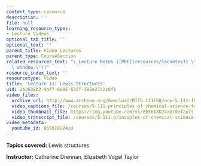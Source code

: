 ```yaml
---
content_type: resource
description: ''
file: null
learning_resource_types:
- Lecture Videos
optional_tab_title: ''
optional_text: ''
parent_title: Video Lectures
parent_type: CourseSection
related_resources_text: "\_Lecture Notes ([PDF](resources/lecnotes11 \"Open in a new\
  \ window.\"))"
resource_index_text: ''
resourcetype: Video
title: 'Lecture 11: Lewis Structures'
uid: 2b2638b2-9af7-6005-655f-385e27a2c6f1
video_files:
  archive_url: http://www.archive.org/download/MIT5.111F08/ocw-5.111-f08-lec11_300k.mp4
  video_captions_file: /courses/5-111-principles-of-chemical-science-fall-2008/e07f70baac345daab900073384f4f432_8b56I8U24xU.vtt
  video_thumbnail_file: https://img.youtube.com/vi/8b56I8U24xU/default.jpg
  video_transcript_file: /courses/5-111-principles-of-chemical-science-fall-2008/1a644c428f9c014f1da16faf35dad0e9_8b56I8U24xU.pdf
video_metadata:
  youtube_id: 8b56I8U24xU
---
```


**Topics covered:** Lewis structures

**Instructor:** Catherine Drennan, Elizabeth Vogel Taylor